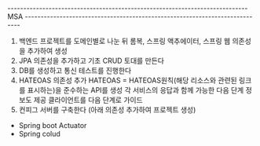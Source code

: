 ---------------------------------------------------------------------------- MSA ----------------------------------------------------------------------------
1. 백엔드 프로젝트를 도메인별로 나눈 뒤 롬복, 스프링 액추에이터, 스프링 웹 의존성을 추가하여 생성
2. JPA 의존성을 추가하고 기초 CRUD 토대를 만든다
3. DB를 생성하고 통신 테스트를 진행한다
4. HATEOAS 의존성 추가
  HATEOAS = HATEOAS원칙(해당 리소스와 관련된 링크를 표시하는)을 준수하는 API를 생성
  각 서비스의 응답과 함께 가능한 다음 단계 정보도 제공 클라이언트를 다음 단계로 가이드
5. 컨피그 서버를 구축한다 (아래 의존성 추가하여 프로젝트 생성)
  - Spring boot Actuator
  - Spring colud
